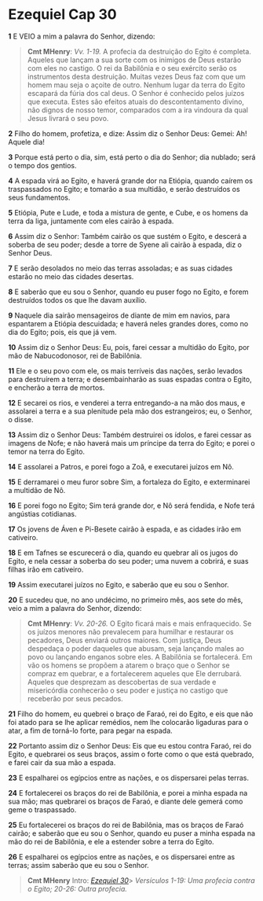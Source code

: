# Ezequiel Cap 30

**1** 	E VEIO a mim a palavra do Senhor, dizendo:

> **Cmt MHenry**: *Vv. 1-19.* A profecia da destruição do Egito é completa. Aqueles que lançam a sua sorte com os inimigos de Deus estarão com eles no castigo. O rei da Babilônia e o seu exército serão os instrumentos desta destruição. Muitas vezes Deus faz com que um homem mau seja o açoite de outro. Nenhum lugar da terra do Egito escapará da fúria dos cal deus. O Senhor é conhecido pelos juízos que executa. Estes são efeitos atuais do descontentamento divino, não dignos de nosso temor, comparados com a ira vindoura da qual Jesus livrará o seu povo.

**2** 	Filho do homem, profetiza, e dize: Assim diz o Senhor Deus: Gemei: Ah! Aquele dia!

**3** 	Porque está perto o dia, sim, está perto o dia do Senhor; dia nublado; será o tempo dos gentios.

**4** 	A espada virá ao Egito, e haverá grande dor na Etiópia, quando caírem os traspassados no Egito; e tomarão a sua multidão, e serão destruídos os seus fundamentos.

**5** 	Etiópia, Pute e Lude, e toda a mistura de gente, e Cube, e os homens da terra da liga, juntamente com eles cairão à espada.

**6** 	Assim diz o Senhor: Também cairão os que sustém o Egito, e descerá a soberba de seu poder; desde a torre de Syene ali cairão à espada, diz o Senhor Deus.

**7** 	E serão desolados no meio das terras assoladas; e as suas cidades estarão no meio das cidades desertas.

**8** 	E saberão que eu sou o Senhor, quando eu puser fogo no Egito, e forem destruídos todos os que lhe davam auxílio.

**9** 	Naquele dia sairão mensageiros de diante de mim em navios, para espantarem a Etiópia descuidada; e haverá neles grandes dores, como no dia do Egito; pois, eis que já vem.

**10** 	Assim diz o Senhor Deus: Eu, pois, farei cessar a multidão do Egito, por mão de Nabucodonosor, rei de Babilônia.

**11** 	Ele e o seu povo com ele, os mais terríveis das nações, serão levados para destruírem a terra; e desembainharão as suas espadas contra o Egito, e encherão a terra de mortos.

**12** 	E secarei os rios, e venderei a terra entregando-a na mão dos maus, e assolarei a terra e a sua plenitude pela mão dos estrangeiros; eu, o Senhor, o disse.

**13** 	Assim diz o Senhor Deus: Também destruirei os ídolos, e farei cessar as imagens de Nofe; e não haverá mais um príncipe da terra do Egito; e porei o temor na terra do Egito.

**14** 	E assolarei a Patros, e porei fogo a Zoã, e executarei juízos em Nô.

**15** 	E derramarei o meu furor sobre Sim, a fortaleza do Egito, e exterminarei a multidão de Nô.

**16** 	E porei fogo no Egito; Sim terá grande dor, e Nô será fendida, e Nofe terá angústias cotidianas.

**17** 	Os jovens de Áven e Pi-Besete cairão à espada, e as cidades irão em cativeiro.

**18** 	E em Tafnes se escurecerá o dia, quando eu quebrar ali os jugos do Egito, e nela cessar a soberba do seu poder; uma nuvem a cobrirá, e suas filhas irão em cativeiro.

**19** 	Assim executarei juízos no Egito, e saberão que eu sou o Senhor.

**20** 	E sucedeu que, no ano undécimo, no primeiro mês, aos sete do mês, veio a mim a palavra do Senhor, dizendo:

> **Cmt MHenry**: *Vv. 20-26.* O Egito ficará mais e mais enfraquecido. Se os juízos menores não prevalecem para humilhar e restaurar os pecadores, Deus enviará outros maiores. Com justiça, Deus despedaça o poder daqueles que abusam, seja lançando males ao povo ou lançando enganos sobre eles. A Babilônia se fortalecerá. Em vão os homens se propõem a atarem o braço que o Senhor se compraz em quebrar, e a fortalecerem aqueles que Ele derrubará. Aqueles que desprezam as descobertas de sua verdade e misericórdia conhecerão o seu poder e justiça no castigo que receberão por seus pecados.

**21** 	Filho do homem, eu quebrei o braço de Faraó, rei do Egito, e eis que não foi atado para se lhe aplicar remédios, nem lhe colocarão ligaduras para o atar, a fim de torná-lo forte, para pegar na espada.

**22** 	Portanto assim diz o Senhor Deus: Eis que eu estou contra Faraó, rei do Egito, e quebrarei os seus braços, assim o forte como o que está quebrado, e farei cair da sua mão a espada.

**23** 	E espalharei os egípcios entre as nações, e os dispersarei pelas terras.

**24** 	E fortalecerei os braços do rei de Babilônia, e porei a minha espada na sua mão; mas quebrarei os braços de Faraó, e diante dele gemerá como geme o traspassado.

**25** 	Eu fortalecerei os braços do rei de Babilônia, mas os braços de Faraó cairão; e saberão que eu sou o Senhor, quando eu puser a minha espada na mão do rei de Babilônia, e ele a estender sobre a terra do Egito.

**26** 	E espalharei os egípcios entre as nações, e os dispersarei entre as terras; assim saberão que eu sou o Senhor.


> **Cmt MHenry** Intro: *[Ezequiel 30](../26A-Ez/30.md#0)*> *Versículos 1-19: Uma profecia contra o Egito; 20-26: Outra profecia.*